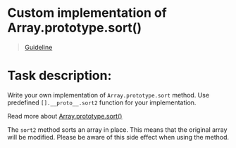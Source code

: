 # Custom implementation of Array.prototype.sort()

> [Guideline](https://github.com/mate-academy/js_task-guideline/blob/master/README.md)

# Task description:

Write your own implementation of `Array.prototype.sort` method. Use predefined `[].__proto__.sort2` function for your implementation.

Read more about [Array.prototype.sort()](https://developer.mozilla.org/en-US/docs/Web/JavaScript/Reference/Global_Objects/Array/sort)

The `sort2` method sorts an array in place. This means that the original array will be modified. Please be aware of this side effect when using the method.
